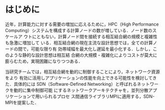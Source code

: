 # はじめに

<!-- 静的ネットワーク制御の限界 -->
近年，計算能力に対する需要の増加に応えるために，HPC（High Performance
Computing）システムを構成する計算ノードの数が増している．ノード数のスケールア
ウトにともない，計算ノード間を接続する相互結合網の規模と複雑性も急激に増加して
いる．相互結合網の現在主流な設計思想では，全ての計算ノードの間で，可能な限り有
効帯域幅を最大化し遅延を最小化する．しかし，このような静的な設計思想は相互結
合網の大規模・複雑化によりコストが莫大に膨らむため，実現困難になりつつある．

<!-- SDN-MPIの概要 -->
当研究チームでは，相互結合網を動的に制御することにより，ネットワーク資源をより
有効に活用しアプリケーションの性能を向上できる可能性を検討してきた．具体的には
SDN（Software-Defined Networking）と呼ばれるネットワークを動的に集中制御可能
にするネットワークアーキテクチャを，並列分散アプリケーションで用いられるプロセ
ス間通信ライブラリMPIに適用する，SDN-MPIを提案した．
